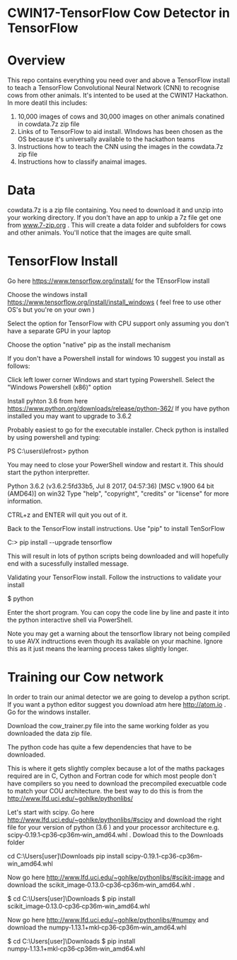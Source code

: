 
CWIN17-TensorFlow
Cow Detector in TensorFlow
==========================

Overview
========

This repo contains everything you need over and above a TensorFlow install to teach a TensorFlow Convolutional Neural Network (CNN) to recognise cows from other animals. It's intented to be used at the CWIN17 Hackathon. In more deatil this includes:

1. 10,000 images of cows and 30,000 images on other animals conatined in cowdata.7z zip file
2. Links of to TensorFlow to aid install. WIndows has been chosen as the OS because it's universally available to the hackathon teams
3. Instructions how to teach the CNN using the images in the cowdata.7z zip file
4. Instructions how to classify anaimal images.

Data
====

cowdata.7z is a zip file containing. You need to download it and unzip into your working directory. If you don't have an app to unkip a 7z file get one from www.7-zip.org . This will create a data folder and subfolders for cows and other animals. You'll notice that the images are quite small.


TensorFlow Install
==================


Go here https://www.tensorflow.org/install/ for the TEnsorFlow install

Choose the windows install https://www.tensorflow.org/install/install_windows ( feel free to use other OS's but you're on your own )

Select the option for TensorFlow with CPU support only assuming you don't have a separate GPU in your laptop

Choose the option "native" pip as the install mechanism

If you don't have a Powershell install for windows 10 suggest you install as follows:

Click left lower corner Windows and start typing Powershell. Select the "Windows Powershell (x86)" option

Install pyhton 3.6 from here https://www.python.org/downloads/release/python-362/ If you have python installed you may want to upgrade to 3.6.2

Probably easiest to go for the executable installer. Check python is installed by using powershell and typing:

PS C:\users\lefrost> python

You may need to close your PowerShell window and restart it. This should start the python interpretter. 

Python 3.6.2 (v3.6.2:5fd33b5, Jul  8 2017, 04:57:36) [MSC v.1900 64 bit (AMD64)] on win32
Type "help", "copyright", "credits" or "license" for more information.

CTRL+z and ENTER will quit you out of it.

Back to the TensorFlow install instructions. Use "pip" to install TenSorFlow

C:\> pip install --upgrade tensorflow

This will result in lots of python scripts being downloaded and will hopefully end with a sucessfully installed message.

Validating your TensorFlow install. Follow the instructions to validate your install

$ python

Enter the short program. You can copy the code line by line and paste it into the python interactive shell via PowerShell.

Note you may get a warning about the tensorflow library not being compiled to use AVX indtructions even though its available on your machine. Ignore this as it just means the learning process takes slightly longer.

Training our Cow network
========================

In order to train our animal detector we are going to develop a python script. If you want a python editor suggest you download atm here http://atom.io . Go for the windows installer.


Download the cow_trainer.py file into the same working folder as you downloaded the data zip file.

The python code has quite a few dependencies that have to be downloaded.

This is where it gets slightly complex because a lot of the maths packages required are in C, Cython and Fortran code for which most people don't have compilers so you need to download the precompiled execuatble code to match your COU architecture. the best way to do this is from the http://www.lfd.uci.edu/~gohlke/pythonlibs/

Let's start with scipy. Go here http://www.lfd.uci.edu/~gohlke/pythonlibs/#scipy and download the right file for your version of python (3.6 ) and your processor architecture e.g. scipy‑0.19.1‑cp36‑cp36m‑win_amd64.whl . Dowload this to the Downloads folder

cd C:\Users\[user]\Downloads
pip install scipy-0.19.1-cp36-cp36m-win_amd64.whl

Now go here http://www.lfd.uci.edu/~gohlke/pythonlibs/#scikit-image and download the scikit_image‑0.13.0‑cp36‑cp36m‑win_amd64.whl .

$ cd C:\Users\[user]\Downloads
$ pip install scikit_image‑0.13.0‑cp36‑cp36m‑win_amd64.whl

Now go here http://www.lfd.uci.edu/~gohlke/pythonlibs/#numpy and download the numpy‑1.13.1+mkl‑cp36‑cp36m‑win_amd64.whl

$ cd C:\Users\[user]\Downloads
$ pip install numpy‑1.13.1+mkl‑cp36‑cp36m‑win_amd64.whl








